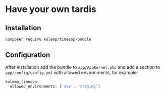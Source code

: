 # Have your own tardis

## Installation

```bash
composer require kolemp/timecop-bundle
```

## Configuration

After installation add the bundle to `app/AppKernel.php` and add a section to `app/config/config.yml` with allowed environments, for example:

```php
kolemp_timecop:
  allowed_environments: ['dev', 'staging']
```
